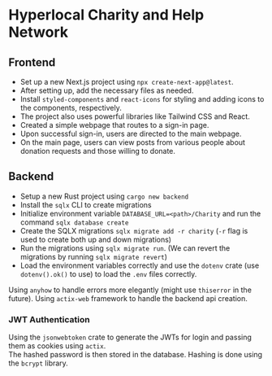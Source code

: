 # Hyperlocal Charity and Help Network

## Frontend

- Set up a new Next.js project using `npx create-next-app@latest`.
- After setting up, add the necessary files as needed.
- Install `styled-components` and `react-icons` for styling and adding icons to the components, respectively.
- The project also uses powerful libraries like Tailwind CSS and React.
- Created a simple webpage that routes to a sign-in page.
- Upon successful sign-in, users are directed to the main webpage.
- On the main page, users can view posts from various people about donation requests and those willing to donate.

## Backend

- Setup a new Rust project using `cargo new backend`
- Install the `sqlx` CLI to create migrations
- Initialize environment variable `DATABASE_URL=<path>/Charity` and run the command `sqlx database create`
- Create the SQLX migrations `sqlx migrate add -r charity` (`-r` flag is used to create both up and down migrations)
- Run the migrations using `sqlx migrate run`. (We can revert the migrations by running `sqlx migrate revert`)
- Load the environment variables correctly and use the `dotenv` crate (use `dotenv().ok()` to use) to load the `.env` files correctly.

Using `anyhow` to handle errors more elegantly (might use `thiserror` in the future). Using `actix-web` framework to handle the backend api creation.

### JWT Authentication
Using the `jsonwebtoken` crate to generate the JWTs for login and passing them as cookies using `actix`.\
The hashed password is then stored in the database. Hashing is done using the `bcrypt` library.
